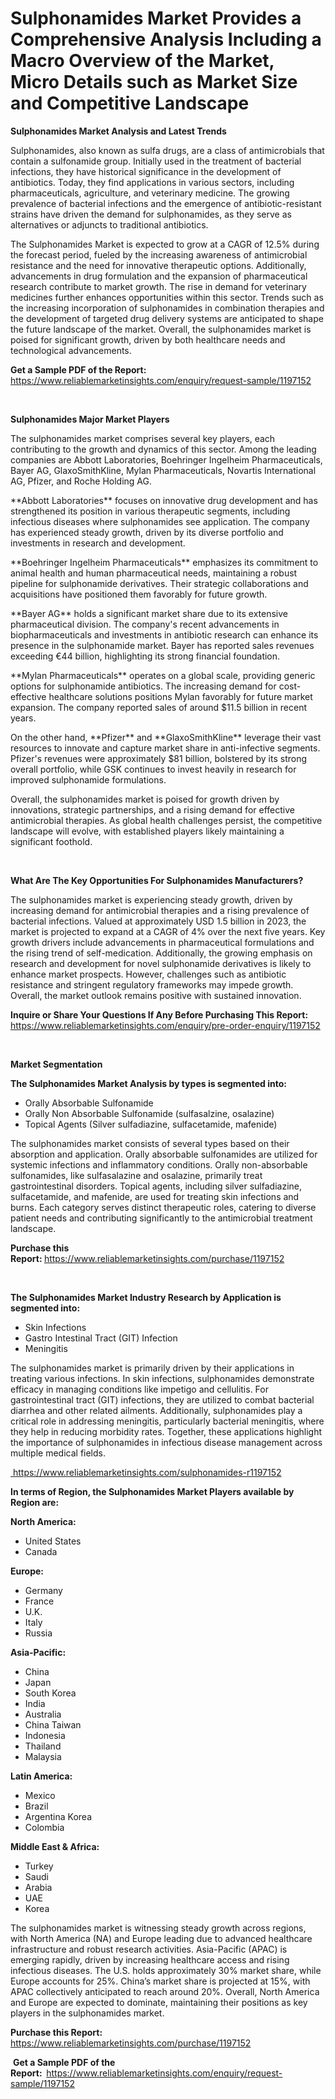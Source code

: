 <p><h1>Sulphonamides Market Provides a Comprehensive Analysis Including a Macro Overview of the Market, Micro Details such as Market Size and Competitive Landscape</h1></p><p><strong>Sulphonamides Market Analysis and Latest Trends</strong></p>
<p><p>Sulphonamides, also known as sulfa drugs, are a class of antimicrobials that contain a sulfonamide group. Initially used in the treatment of bacterial infections, they have historical significance in the development of antibiotics. Today, they find applications in various sectors, including pharmaceuticals, agriculture, and veterinary medicine. The growing prevalence of bacterial infections and the emergence of antibiotic-resistant strains have driven the demand for sulphonamides, as they serve as alternatives or adjuncts to traditional antibiotics.</p><p>The Sulphonamides Market is expected to grow at a CAGR of 12.5% during the forecast period, fueled by the increasing awareness of antimicrobial resistance and the need for innovative therapeutic options. Additionally, advancements in drug formulation and the expansion of pharmaceutical research contribute to market growth. The rise in demand for veterinary medicines further enhances opportunities within this sector. Trends such as the increasing incorporation of sulphonamides in combination therapies and the development of targeted drug delivery systems are anticipated to shape the future landscape of the market. Overall, the sulphonamides market is poised for significant growth, driven by both healthcare needs and technological advancements.</p></p>
<p><strong>Get a Sample PDF of the Report:&nbsp;</strong> <a href="https://www.reliablemarketinsights.com/enquiry/request-sample/1197152?utm_campaign=3446&utm_medium=2&utm_source=Github&utm_content=ia&utm_term=19042025&utm_id=sulphonamides">https://www.reliablemarketinsights.com/enquiry/request-sample/1197152</a></p>
<p>&nbsp;</p>
<p><strong>Sulphonamides Major Market Players</strong></p>
<p><p>The sulphonamides market comprises several key players, each contributing to the growth and dynamics of this sector. Among the leading companies are Abbott Laboratories, Boehringer Ingelheim Pharmaceuticals, Bayer AG, GlaxoSmithKline, Mylan Pharmaceuticals, Novartis International AG, Pfizer, and Roche Holding AG.</p><p>**Abbott Laboratories** focuses on innovative drug development and has strengthened its position in various therapeutic segments, including infectious diseases where sulphonamides see application. The company has experienced steady growth, driven by its diverse portfolio and investments in research and development.</p><p>**Boehringer Ingelheim Pharmaceuticals** emphasizes its commitment to animal health and human pharmaceutical needs, maintaining a robust pipeline for sulphonamide derivatives. Their strategic collaborations and acquisitions have positioned them favorably for future growth.</p><p>**Bayer AG** holds a significant market share due to its extensive pharmaceutical division. The company's recent advancements in biopharmaceuticals and investments in antibiotic research can enhance its presence in the sulphonamide market. Bayer has reported sales revenues exceeding €44 billion, highlighting its strong financial foundation.</p><p>**Mylan Pharmaceuticals** operates on a global scale, providing generic options for sulphonamide antibiotics. The increasing demand for cost-effective healthcare solutions positions Mylan favorably for future market expansion. The company reported sales of around $11.5 billion in recent years.</p><p>On the other hand, **Pfizer** and **GlaxoSmithKline** leverage their vast resources to innovate and capture market share in anti-infective segments. Pfizer's revenues were approximately $81 billion, bolstered by its strong overall portfolio, while GSK continues to invest heavily in research for improved sulphonamide formulations.</p><p>Overall, the sulphonamides market is poised for growth driven by innovations, strategic partnerships, and a rising demand for effective antimicrobial therapies. As global health challenges persist, the competitive landscape will evolve, with established players likely maintaining a significant foothold.</p></p>
<p>&nbsp;</p>
<p><strong>What Are The Key Opportunities For Sulphonamides Manufacturers?</strong></p>
<p><p>The sulphonamides market is experiencing steady growth, driven by increasing demand for antimicrobial therapies and a rising prevalence of bacterial infections. Valued at approximately USD 1.5 billion in 2023, the market is projected to expand at a CAGR of 4% over the next five years. Key growth drivers include advancements in pharmaceutical formulations and the rising trend of self-medication. Additionally, the growing emphasis on research and development for novel sulphonamide derivatives is likely to enhance market prospects. However, challenges such as antibiotic resistance and stringent regulatory frameworks may impede growth. Overall, the market outlook remains positive with sustained innovation.</p></p>
<p><strong>Inquire or Share Your Questions If Any Before Purchasing This Report:</strong> <a href="https://www.reliablemarketinsights.com/enquiry/pre-order-enquiry/1197152?utm_campaign=3446&utm_medium=2&utm_source=Github&utm_content=ia&utm_term=19042025&utm_id=sulphonamides">https://www.reliablemarketinsights.com/enquiry/pre-order-enquiry/1197152</a></p>
<p>&nbsp;</p>
<p><strong>Market Segmentation</strong></p>
<p><strong>The Sulphonamides Market Analysis by types is segmented into:</strong></p>
<p><ul><li>Orally Absorbable Sulfonamide</li><li>Orally Non Absorbable Sulfonamide (sulfasalzine, osalazine)</li><li>Topical Agents (Silver sulfadiazine, sulfacetamide, mafenide)</li></ul></p>
<p><p>The sulphonamides market consists of several types based on their absorption and application. Orally absorbable sulfonamides are utilized for systemic infections and inflammatory conditions. Orally non-absorbable sulfonamides, like sulfasalazine and osalazine, primarily treat gastrointestinal disorders. Topical agents, including silver sulfadiazine, sulfacetamide, and mafenide, are used for treating skin infections and burns. Each category serves distinct therapeutic roles, catering to diverse patient needs and contributing significantly to the antimicrobial treatment landscape.</p></p>
<p><strong>Purchase this Report:&nbsp;</strong><a href="https://www.reliablemarketinsights.com/purchase/1197152?utm_campaign=3446&utm_medium=2&utm_source=Github&utm_content=ia&utm_term=19042025&utm_id=sulphonamides">https://www.reliablemarketinsights.com/purchase/1197152</a></p>
<p>&nbsp;</p>
<p><strong>The Sulphonamides Market Industry Research by Application is segmented into:</strong></p>
<p><ul><li>Skin Infections</li><li>Gastro Intestinal Tract (GIT) Infection</li><li>Meningitis</li></ul></p>
<p><p>The sulphonamides market is primarily driven by their applications in treating various infections. In skin infections, sulphonamides demonstrate efficacy in managing conditions like impetigo and cellulitis. For gastrointestinal tract (GIT) infections, they are utilized to combat bacterial diarrhea and other related ailments. Additionally, sulphonamides play a critical role in addressing meningitis, particularly bacterial meningitis, where they help in reducing morbidity rates. Together, these applications highlight the importance of sulphonamides in infectious disease management across multiple medical fields.</p></p>
<p><a href="https://www.reliablemarketinsights.com/sulphonamides-r1197152?utm_campaign=3446&utm_medium=2&utm_source=Github&utm_content=ia&utm_term=19042025&utm_id=sulphonamides">&nbsp;https://www.reliablemarketinsights.com/sulphonamides-r1197152</a></p>
<p><strong>In terms of Region, the Sulphonamides Market Players available by Region are:</strong></p>
<p>
    <p> <strong> North America: </strong>
        <ul>
            <li>United States</li>
            <li>Canada</li>
        </ul>
        </p> 
    <p> <strong> Europe: </strong>
        <ul>
            <li>Germany</li>
            <li>France</li>
            <li>U.K.</li>
            <li>Italy</li>
            <li>Russia</li>
        </ul>
        </p> 
    <p> <strong> Asia-Pacific: </strong>
        <ul>
            <li>China</li>
            <li>Japan</li>
            <li>South Korea</li>
            <li>India</li>
            <li>Australia</li>
            <li>China Taiwan</li>
            <li>Indonesia</li>
            <li>Thailand</li>
            <li>Malaysia</li>
        </ul>
        </p> 
    <p> <strong> Latin America: </strong>
        <ul>
            <li>Mexico</li>
            <li>Brazil</li>
            <li>Argentina Korea</li>
            <li>Colombia</li>
        </ul>
        </p> 
    <p> <strong> Middle East & Africa: </strong>
        <ul>
            <li>Turkey</li>
            <li>Saudi</li>
            <li>Arabia</li>
            <li>UAE</li>
            <li>Korea</li>
        </ul>
    </p>
    </p>
<p><p>The sulphonamides market is witnessing steady growth across regions, with North America (NA) and Europe leading due to advanced healthcare infrastructure and robust research activities. Asia-Pacific (APAC) is emerging rapidly, driven by increasing healthcare access and rising infectious diseases. The U.S. holds approximately 30% market share, while Europe accounts for 25%. China’s market share is projected at 15%, with APAC collectively anticipated to reach around 20%. Overall, North America and Europe are expected to dominate, maintaining their positions as key players in the sulphonamides market.</p></p>
<p><strong>Purchase this Report: </strong><a href="https://www.reliablemarketinsights.com/purchase/1197152?utm_campaign=3446&utm_medium=2&utm_source=Github&utm_content=ia&utm_term=19042025&utm_id=sulphonamides">https://www.reliablemarketinsights.com/purchase/1197152</a></p>
<p>&nbsp;<strong>Get a Sample PDF of the Report:&nbsp;&nbsp;</strong><a href="https://www.reliablemarketinsights.com/enquiry/request-sample/1197152?utm_campaign=3446&utm_medium=2&utm_source=Github&utm_content=ia&utm_term=19042025&utm_id=sulphonamides">https://www.reliablemarketinsights.com/enquiry/request-sample/1197152</a></p>
<p><strong></strong></p>
<p><p></p><p></p><p></p></p>